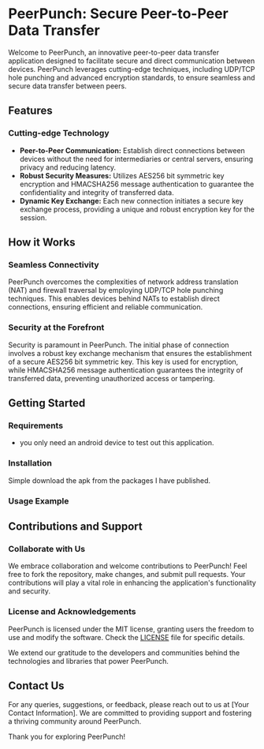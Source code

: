 # PeerPunch: Secure Peer-to-Peer Data Transfer

Welcome to PeerPunch, an innovative peer-to-peer data transfer application designed to facilitate secure and direct communication between devices. PeerPunch leverages cutting-edge techniques, including UDP/TCP hole punching and advanced encryption standards, to ensure seamless and secure data transfer between peers.

## Features

### Cutting-edge Technology

- **Peer-to-Peer Communication:** Establish direct connections between devices without the need for intermediaries or central servers, ensuring privacy and reducing latency.
- **Robust Security Measures:** Utilizes AES256 bit symmetric key encryption and HMACSHA256 message authentication to guarantee the confidentiality and integrity of transferred data.
- **Dynamic Key Exchange:** Each new connection initiates a secure key exchange process, providing a unique and robust encryption key for the session.

## How it Works

### Seamless Connectivity

PeerPunch overcomes the complexities of network address translation (NAT) and firewall traversal by employing UDP/TCP hole punching techniques. This enables devices behind NATs to establish direct connections, ensuring efficient and reliable communication.

### Security at the Forefront

Security is paramount in PeerPunch. The initial phase of connection involves a robust key exchange mechanism that ensures the establishment of a secure AES256 bit symmetric key. This key is used for encryption, while HMACSHA256 message authentication guarantees the integrity of transferred data, preventing unauthorized access or tampering.

## Getting Started

### Requirements

- you only need an android device to test out this application.

### Installation

Simple download the apk from the packages I have published.

### Usage Example



## Contributions and Support

### Collaborate with Us

We embrace collaboration and welcome contributions to PeerPunch! Feel free to fork the repository, make changes, and submit pull requests. Your contributions will play a vital role in enhancing the application's functionality and security.

### License and Acknowledgements

PeerPunch is licensed under the MIT license, granting users the freedom to use and modify the software. Check the [LICENSE](LICENSE) file for specific details.

We extend our gratitude to the developers and communities behind the technologies and libraries that power PeerPunch.

## Contact Us

For any queries, suggestions, or feedback, please reach out to us at [Your Contact Information]. We are committed to providing support and fostering a thriving community around PeerPunch.

Thank you for exploring PeerPunch!

